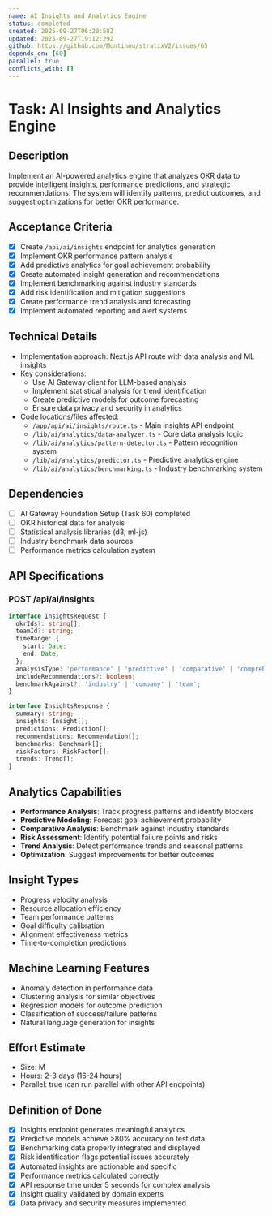 ```yaml
---
name: AI Insights and Analytics Engine
status: completed
created: 2025-09-27T06:20:58Z
updated: 2025-09-27T19:12:29Z
github: https://github.com/Montinou/stratixV2/issues/65
depends_on: [60]
parallel: true
conflicts_with: []
---
```


# Task: AI Insights and Analytics Engine

## Description
Implement an AI-powered analytics engine that analyzes OKR data to provide intelligent insights, performance predictions, and strategic recommendations. The system will identify patterns, predict outcomes, and suggest optimizations for better OKR performance.

## Acceptance Criteria
- [x] Create `/api/ai/insights` endpoint for analytics generation
- [x] Implement OKR performance pattern analysis
- [x] Add predictive analytics for goal achievement probability
- [x] Create automated insight generation and recommendations
- [x] Implement benchmarking against industry standards
- [x] Add risk identification and mitigation suggestions
- [x] Create performance trend analysis and forecasting
- [x] Implement automated reporting and alert systems

## Technical Details
- Implementation approach: Next.js API route with data analysis and ML insights
- Key considerations:
  - Use AI Gateway client for LLM-based analysis
  - Implement statistical analysis for trend identification
  - Create predictive models for outcome forecasting
  - Ensure data privacy and security in analytics
- Code locations/files affected:
  - `/app/api/ai/insights/route.ts` - Main insights API endpoint
  - `/lib/ai/analytics/data-analyzer.ts` - Core data analysis logic
  - `/lib/ai/analytics/pattern-detector.ts` - Pattern recognition system
  - `/lib/ai/analytics/predictor.ts` - Predictive analytics engine
  - `/lib/ai/analytics/benchmarking.ts` - Industry benchmarking system

## Dependencies
- [ ] AI Gateway Foundation Setup (Task 60) completed
- [ ] OKR historical data for analysis
- [ ] Statistical analysis libraries (d3, ml-js)
- [ ] Industry benchmark data sources
- [ ] Performance metrics calculation system

## API Specifications

### POST /api/ai/insights
```typescript
interface InsightsRequest {
  okrIds?: string[];
  teamId?: string;
  timeRange: {
    start: Date;
    end: Date;
  };
  analysisType: 'performance' | 'predictive' | 'comparative' | 'comprehensive';
  includeRecommendations?: boolean;
  benchmarkAgainst?: 'industry' | 'company' | 'team';
}

interface InsightsResponse {
  summary: string;
  insights: Insight[];
  predictions: Prediction[];
  recommendations: Recommendation[];
  benchmarks: Benchmark[];
  riskFactors: RiskFactor[];
  trends: Trend[];
}
```

## Analytics Capabilities
- **Performance Analysis**: Track progress patterns and identify blockers
- **Predictive Modeling**: Forecast goal achievement probability
- **Comparative Analysis**: Benchmark against industry standards
- **Risk Assessment**: Identify potential failure points and risks
- **Trend Analysis**: Detect performance trends and seasonal patterns
- **Optimization**: Suggest improvements for better outcomes

## Insight Types
- Progress velocity analysis
- Resource allocation efficiency
- Team performance patterns
- Goal difficulty calibration
- Alignment effectiveness metrics
- Time-to-completion predictions

## Machine Learning Features
- Anomaly detection in performance data
- Clustering analysis for similar objectives
- Regression models for outcome prediction
- Classification of success/failure patterns
- Natural language generation for insights

## Effort Estimate
- Size: M
- Hours: 2-3 days (16-24 hours)
- Parallel: true (can run parallel with other API endpoints)

## Definition of Done
- [x] Insights endpoint generates meaningful analytics
- [x] Predictive models achieve >80% accuracy on test data
- [x] Benchmarking data properly integrated and displayed
- [x] Risk identification flags potential issues accurately
- [x] Automated insights are actionable and specific
- [x] Performance metrics calculated correctly
- [x] API response time under 5 seconds for complex analysis
- [x] Insight quality validated by domain experts
- [x] Data privacy and security measures implemented